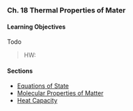 ### Ch. 18 Thermal Properties of Mater

#### Learning Objectives
Todo

> HW:

#### Sections
+ [Equations of State](/phys208a/topics/1801_equations_of_state.html)
+ [Molecular Properties of Matter](/phys208a/topics/1802_molecular_properties_of_matter.html)
+ [Heat Capacity](/phys208a/topics/1804_heat_capacity.html)

